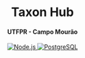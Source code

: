 <h1 align="center">
  <br>
 	Taxon Hub
  <br>
</h1>

<h4 align="center">UTFPR - Campo Mourão</h4>

<p align="center">
  <a href="https://nodejs.org/">
    <img src="https://img.shields.io/badge/Node.js-16.13.0-3895D?style=for-the-badge&logo=Node.js"
         alt="Node.js">
          </a>
  <a href="https://www.sqlite.org/">
    <img src="https://img.shields.io/badge/SQLite-3.36.0-008bb9?style=for-the-badge&logo=SQLite"
         alt="PostgreSQL">
          </a>
    
</p>
